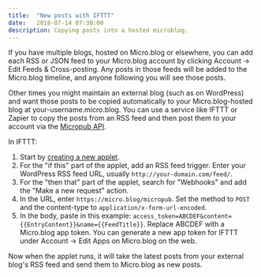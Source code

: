 ```yaml
---
title:  "New posts with IFTTT"
date:   2018-07-14 07:30:00
description: Copying posts into a hosted microblog.
---
```


If you have multiple blogs, hosted on Micro.blog or elsewhere, you can add each RSS or JSON feed to your Micro.blog account by clicking Account → Edit Feeds & Cross-posting. Any posts in those feeds will be added to the Micro.blog timeline, and anyone following you will see those posts.

Other times you might maintain an external blog (such as on WordPress) and want those posts to be copied automatically to your Micro.blog-hosted blog at your-username.micro.blog. You can use a service like IFTTT or Zapier to copy the posts from an RSS feed and then post them to your account via the [Micropub API](http://help.micro.blog/2017/api-posting/).

In IFTTT:

1. Start by [creating a new applet](https://ifttt.com/create).
2. For the "if this" part of the applet, add an RSS feed trigger. Enter your WordPress RSS feed URL, usually `http://your-domain.com/feed/`.
3. For the "then that" part of the applet, search for "Webhooks" and add the "Make a new request" action.
4. In the URL, enter `https://micro.blog/micropub`. Set the method to `POST` and the content-type to `application/x-form-url-encoded`.
5. In the body, paste in this example: `access_token=ABCDEF&content={{EntryContent}}&name={{FeedTitle}}`. Replace ABCDEF with a Micro.blog app token. You can generate a new app token for IFTTT under Account → Edit Apps on Micro.blog on the web.

Now when the applet runs, it will take the latest posts from your external blog's RSS feed and send them to Micro.blog as new posts.